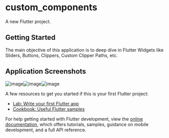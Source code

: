 # custom_components

A new Flutter project.

## Getting Started

The main objective of this application is to deep dive in Flutter Widgets like Sliders, Buttons, Clippers, Custom Clipper Paths, etc.

## Application Screenshots

![image](https://user-images.githubusercontent.com/39978065/193015813-b7697702-4e69-4ea7-a7d9-280f5fd22c42.png)![image](https://user-images.githubusercontent.com/39978065/193030561-7301aeb8-2ba2-4a87-8b4c-c1c6fc9bd87b.png)![image](https://user-images.githubusercontent.com/39978065/193016000-aea95478-c164-4294-91ba-03821f6e03a8.png)


A few resources to get you started if this is your first Flutter project:

- [Lab: Write your first Flutter app](https://docs.flutter.dev/get-started/codelab)
- [Cookbook: Useful Flutter samples](https://docs.flutter.dev/cookbook)

For help getting started with Flutter development, view the
[online documentation](https://docs.flutter.dev/), which offers tutorials,
samples, guidance on mobile development, and a full API reference.

